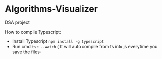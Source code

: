 # Algorithms-Visualizer
DSA project 

How to compile Typescript:
+ Install Typescript ``` npm install -g typescript ```
+ Run cmd ``` tsc --watch ``` ( It will auto compile from ts into js everytime you save the files)
